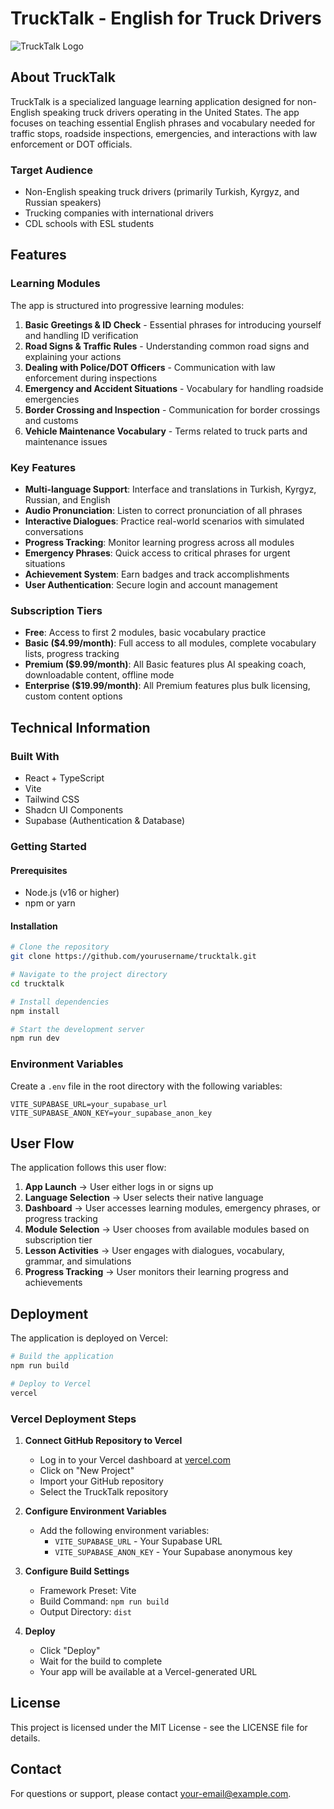 # TruckTalk - English for Truck Drivers

![TruckTalk Logo](https://images.unsplash.com/photo-1601584115197-04ecc0da31d7?w=200&q=80)

## About TruckTalk

TruckTalk is a specialized language learning application designed for non-English speaking truck drivers operating in the United States. The app focuses on teaching essential English phrases and vocabulary needed for traffic stops, roadside inspections, emergencies, and interactions with law enforcement or DOT officials.

### Target Audience

- Non-English speaking truck drivers (primarily Turkish, Kyrgyz, and Russian speakers)
- Trucking companies with international drivers
- CDL schools with ESL students

## Features

### Learning Modules

The app is structured into progressive learning modules:

1. **Basic Greetings & ID Check** - Essential phrases for introducing yourself and handling ID verification
2. **Road Signs & Traffic Rules** - Understanding common road signs and explaining your actions
3. **Dealing with Police/DOT Officers** - Communication with law enforcement during inspections
4. **Emergency and Accident Situations** - Vocabulary for handling roadside emergencies
5. **Border Crossing and Inspection** - Communication for border crossings and customs
6. **Vehicle Maintenance Vocabulary** - Terms related to truck parts and maintenance issues

### Key Features

- **Multi-language Support**: Interface and translations in Turkish, Kyrgyz, Russian, and English
- **Audio Pronunciation**: Listen to correct pronunciation of all phrases
- **Interactive Dialogues**: Practice real-world scenarios with simulated conversations
- **Progress Tracking**: Monitor learning progress across all modules
- **Emergency Phrases**: Quick access to critical phrases for urgent situations
- **Achievement System**: Earn badges and track accomplishments
- **User Authentication**: Secure login and account management

### Subscription Tiers

- **Free**: Access to first 2 modules, basic vocabulary practice
- **Basic ($4.99/month)**: Full access to all modules, complete vocabulary lists, progress tracking
- **Premium ($9.99/month)**: All Basic features plus AI speaking coach, downloadable content, offline mode
- **Enterprise ($19.99/month)**: All Premium features plus bulk licensing, custom content options

## Technical Information

### Built With

- React + TypeScript
- Vite
- Tailwind CSS
- Shadcn UI Components
- Supabase (Authentication & Database)

### Getting Started

#### Prerequisites

- Node.js (v16 or higher)
- npm or yarn

#### Installation

```bash
# Clone the repository
git clone https://github.com/yourusername/trucktalk.git

# Navigate to the project directory
cd trucktalk

# Install dependencies
npm install

# Start the development server
npm run dev
```

### Environment Variables

Create a `.env` file in the root directory with the following variables:

```
VITE_SUPABASE_URL=your_supabase_url
VITE_SUPABASE_ANON_KEY=your_supabase_anon_key
```

## User Flow

The application follows this user flow:

1. **App Launch** → User either logs in or signs up
2. **Language Selection** → User selects their native language
3. **Dashboard** → User accesses learning modules, emergency phrases, or progress tracking
4. **Module Selection** → User chooses from available modules based on subscription tier
5. **Lesson Activities** → User engages with dialogues, vocabulary, grammar, and simulations
6. **Progress Tracking** → User monitors their learning progress and achievements

## Deployment

The application is deployed on Vercel:

```bash
# Build the application
npm run build

# Deploy to Vercel
vercel
```

### Vercel Deployment Steps

1. **Connect GitHub Repository to Vercel**
   - Log in to your Vercel dashboard at [vercel.com](https://vercel.com)
   - Click on "New Project"
   - Import your GitHub repository
   - Select the TruckTalk repository

2. **Configure Environment Variables**
   - Add the following environment variables:
     - `VITE_SUPABASE_URL` - Your Supabase URL
     - `VITE_SUPABASE_ANON_KEY` - Your Supabase anonymous key

3. **Configure Build Settings**
   - Framework Preset: Vite
   - Build Command: `npm run build`
   - Output Directory: `dist`

4. **Deploy**
   - Click "Deploy"
   - Wait for the build to complete
   - Your app will be available at a Vercel-generated URL

## License

This project is licensed under the MIT License - see the LICENSE file for details.

## Contact

For questions or support, please contact [your-email@example.com](mailto:your-email@example.com).
